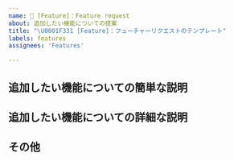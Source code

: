 ```yaml
---
name: 🌱 [Feature]：Feature request
about: 追加したい機能についての提案
title: "\U0001F331 [Feature]：フューチャーリクエストのテンプレート"
labels: features
assignees: 'Features'

---
```


## 追加したい機能についての簡単な説明

## 追加したい機能についての詳細な説明

## その他
